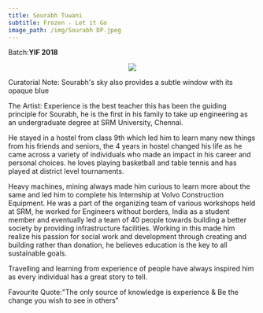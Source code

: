 ```yaml
---
title: Sourabh Tuwani
subtitle: Frozen - Let it Go
image_path: /img/Sourabh DP.jpeg
---
```


<p>Batch:<b>YIF 2018</b></p>


<p align="center">
<img src="../../img/Sourabh DP.jpg"></p>

Curatorial Note:
Sourabh's sky also provides a subtle window with its opaque blue

The Artist:
Experience is the best teacher this has been the guiding principle for Sourabh, he is the first in his family to take up engineering as an undergraduate degree at SRM University, Chennai.

He stayed in a hostel from class 9th which led him to learn many new things from his friends and seniors, the 4 years in hostel changed his life as he came across a variety of individuals who made an impact in his career and personal choices. he loves playing basketball and table tennis and has played at district level tournaments.

Heavy machines, mining always made him curious to learn more about the same and led him to complete his Internship at Volvo Construction Equipment. He was a part of the organizing team of various workshops held at SRM, he worked for Engineers without borders, India as a student member and eventually led a team of 40 people towards building a better society by providing infrastructure facilities. Working in this made him realize his passion for social work and development through creating and building rather than donation, he believes education is the key to all sustainable goals.

Travelling and learning from experience of people have always inspired him as every individual has a great story to tell.

Favourite Quote:"The only source of knowledge is experience & Be the change you wish to see in others"






